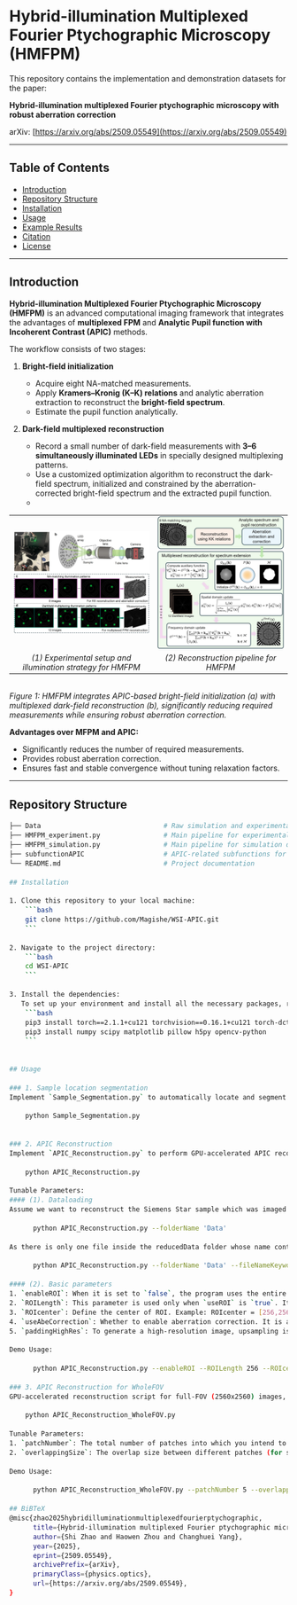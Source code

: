 # Hybrid-illumination Multiplexed Fourier Ptychographic Microscopy (HMFPM)

This repository contains the implementation and demonstration datasets for the paper:  

**Hybrid-illumination multiplexed Fourier ptychographic microscopy with robust aberration correction**  

arXiv: [https://arxiv.org/abs/2509.05549](https://arxiv.org/abs/2509.05549)

---

## Table of Contents
- [Introduction](#introduction)
- [Repository Structure](#repository-structure)
- [Installation](#installation)
- [Usage](#usage)
- [Example Results](#example-results)
- [Citation](#citation)
- [License](#license)

---

## Introduction
**Hybrid-illumination Multiplexed Fourier Ptychographic Microscopy (HMFPM)** is an advanced computational imaging framework that integrates the advantages of **multiplexed FPM** and **Analytic Pupil function with Incoherent Contrast (APIC)** methods.  

The workflow consists of two stages:

1. **Bright-field initialization**  
   - Acquire eight NA-matched measurements.  
   - Apply **Kramers–Kronig (K–K) relations** and analytic aberration extraction to reconstruct the **bright-field spectrum**.  
   - Estimate the pupil function analytically.  

2. **Dark-field multiplexed reconstruction**  
   - Record a small number of dark-field measurements with **3–6 simultaneously illuminated LEDs** in specially designed multiplexing patterns.  
   - Use a customized optimization algorithm to reconstruct the dark-field spectrum, initialized and constrained by the aberration-corrected bright-field spectrum and the extracted pupil function.
   - 
<p align="center">
  <table>
    <tr>
      <td><img src="./figures/Figure_1.jpg" alt="Experimental setup and illumination strategy for HMFPM" width="350"/></td>
      <td><img src="./figures/Figure_2.jpg" alt="Reconstruction pipeline for HMFPM" width="350"/></td>
    </tr>
    <tr>
      <td align="center"><em>(1) Experimental setup and illumination strategy for HMFPM </em></td>
      <td align="center"><em>(2) Reconstruction pipeline for HMFPM </em></td>
    </tr>
  </table>
  <br>
  <em>Figure 1: HMFPM integrates APIC-based bright-field initialization (a) with multiplexed dark-field reconstruction (b), significantly reducing required measurements while ensuring robust aberration correction.</em>
</p>

**Advantages over MFPM and APIC:**  
- Significantly reduces the number of required measurements.  
- Provides robust aberration correction.  
- Ensures fast and stable convergence without tuning relaxation factors.  

---

## Repository Structure
```bash
├── Data                               # Raw simulation and experimental datasets
├── HMFPM_experiment.py                # Main pipeline for experimental data
├── HMFPM_simulation.py                # Main pipeline for simulation data
├── subfunctionAPIC                    # APIC-related subfunctions for reconstruction
└── README.md                          # Project documentation

## Installation

1. Clone this repository to your local machine:
    ```bash
    git clone https://github.com/Magishe/WSI-APIC.git
    ```

2. Navigate to the project directory:
    ```bash
    cd WSI-APIC
    ```

3. Install the dependencies:
   To set up your environment and install all the necessary packages, run the following command:
    ```bash
    pip3 install torch==2.1.1+cu121 torchvision==0.16.1+cu121 torch-dct==0.1.6 --index-url https://download.pytorch.org/whl/cu121
    pip3 install numpy scipy matplotlib pillow h5py opencv-python
    ```


## Usage

### 1. Sample location segmentation
Implement `Sample_Segmentation.py` to automatically locate and segment samples from the image captured by our sample-locating system (`Sample location segmentation/NSCLC.tif`).

    python Sample_Segmentation.py
  

### 2. APIC Reconstruction
Implement `APIC_Reconstruction.py` to perform GPU-accelerated APIC reconstruction on small ROI patches.

    python APIC_Reconstruction.py

Tunable Parameters:
#### (1). Dataloading
Assume we want to reconstruct the Siemens Star sample which was imaged using a highly aberrated imaging system, which is inside a folder named "Data". Then, we modify the code as
      
      python APIC_Reconstruction.py --folderName 'Data'

As there is only one file inside the reducedData folder whose name contains "Siemens_Star_g", we can set ```fileNameKeyword``` with name "Siemens_Star_g". If there are multiple files, then we could use ```additionalKeyword```

      python APIC_Reconstruction.py --folderName 'Data' --fileNameKeyword 'Siemens_Star_g'

#### (2). Basic parameters
1. `enableROI`: When it is set to `false`, the program uses the entire field-of-view in the reconstruction. It is recommended to set to `true` as APIC scales badly with respect to the patch size. A good practice is conducting reconstruction using multiple patches and stiching them together to obtain a larger reconstruction coverage.
2. `ROILength`: This parameter is used only when `useROI` is `true`. It specifies the patch sizes used in the reconstruction. It is preferable to set this to be below 256.
3. `ROIcenter`: Define the center of ROI. Example: ROIcenter = [256,256]; ROIcenter = 'auto'.
4. `useAbeCorrection`: Whether to enable aberration correction. It is always recommended to set to `true`. We keep this parameter so that one can see the influence of the aberration if we do not take aberration into consideration.
5. `paddingHighRes`: To generate a high-resolution image, upsampling is typically requried due to the requirement of Nyquist sampling. `paddingHighRes` tells the program the upsampling ratio.

Demo Usage:

      python APIC_Reconstruction.py --enableROI --ROILength 256 --ROIcenter auto --useAbeCorrection --paddingHighRes 3

### 3. APIC Reconstruction for WholeFOV
GPU-accelerated reconstruction script for full-FOV (2560x2560) images, including auto-stitching functionality

    python APIC_Reconstruction_WholeFOV.py

Tunable Parameters:
1. `patchNumber`: The total number of patches into which you intend to divide the full field of view (FOV) along one dimension
2. `overlappingSize`: The overlap size between different patches (for stitching inside one FOV)

Demo Usage:

      python APIC_Reconstruction_WholeFOV.py --patchNumber 5 --overlappingSize 20

## BiBTeX
@misc{zhao2025hybridilluminationmultiplexedfourierptychographic,
      title={Hybrid-illumination multiplexed Fourier ptychographic microscopy with robust aberration correction}, 
      author={Shi Zhao and Haowen Zhou and Changhuei Yang},
      year={2025},
      eprint={2509.05549},
      archivePrefix={arXiv},
      primaryClass={physics.optics},
      url={https://arxiv.org/abs/2509.05549}, 
}

